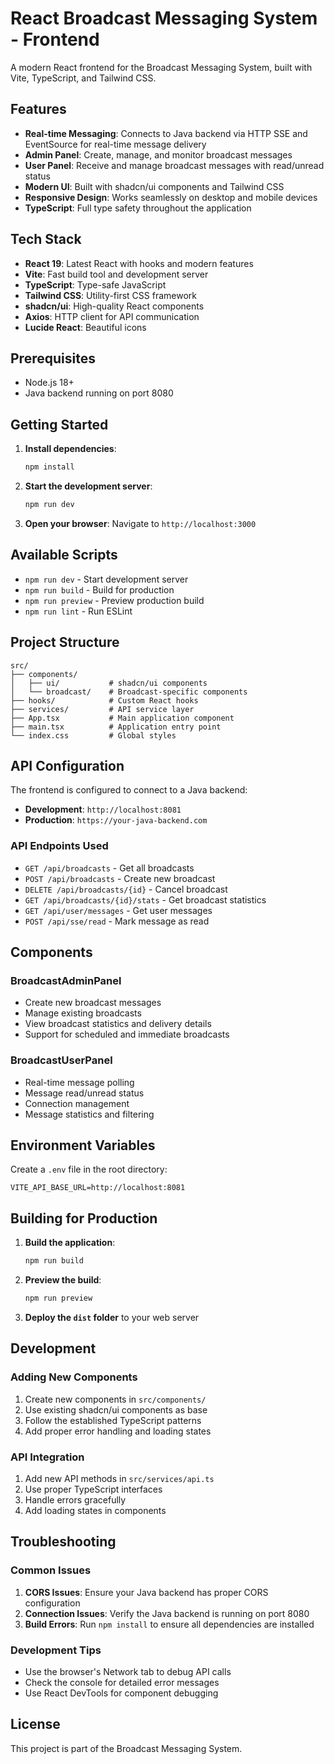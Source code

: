 # React Broadcast Messaging System - Frontend

A modern React frontend for the Broadcast Messaging System, built with Vite, TypeScript, and Tailwind CSS.

## Features

- **Real-time Messaging**: Connects to Java backend via HTTP SSE and EventSource for real-time message delivery
- **Admin Panel**: Create, manage, and monitor broadcast messages
- **User Panel**: Receive and manage broadcast messages with read/unread status
- **Modern UI**: Built with shadcn/ui components and Tailwind CSS
- **Responsive Design**: Works seamlessly on desktop and mobile devices
- **TypeScript**: Full type safety throughout the application

## Tech Stack

- **React 19**: Latest React with hooks and modern features
- **Vite**: Fast build tool and development server
- **TypeScript**: Type-safe JavaScript
- **Tailwind CSS**: Utility-first CSS framework
- **shadcn/ui**: High-quality React components
- **Axios**: HTTP client for API communication
- **Lucide React**: Beautiful icons

## Prerequisites

- Node.js 18+ 
- Java backend running on port 8080

## Getting Started

1. **Install dependencies**:
   ```bash
   npm install
   ```

2. **Start the development server**:
   ```bash
   npm run dev
   ```

3. **Open your browser**:
   Navigate to `http://localhost:3000`

## Available Scripts

- `npm run dev` - Start development server
- `npm run build` - Build for production
- `npm run preview` - Preview production build
- `npm run lint` - Run ESLint

## Project Structure

```
src/
├── components/
│   ├── ui/           # shadcn/ui components
│   └── broadcast/    # Broadcast-specific components
├── hooks/            # Custom React hooks
├── services/         # API service layer
├── App.tsx           # Main application component
├── main.tsx          # Application entry point
└── index.css         # Global styles
```

## API Configuration

The frontend is configured to connect to a Java backend:

- **Development**: `http://localhost:8081`
- **Production**: `https://your-java-backend.com`

### API Endpoints Used

- `GET /api/broadcasts` - Get all broadcasts
- `POST /api/broadcasts` - Create new broadcast
- `DELETE /api/broadcasts/{id}` - Cancel broadcast
- `GET /api/broadcasts/{id}/stats` - Get broadcast statistics
- `GET /api/user/messages` - Get user messages
- `POST /api/sse/read` - Mark message as read

## Components

### BroadcastAdminPanel
- Create new broadcast messages
- Manage existing broadcasts
- View broadcast statistics and delivery details
- Support for scheduled and immediate broadcasts

### BroadcastUserPanel
- Real-time message polling
- Message read/unread status
- Connection management
- Message statistics and filtering

## Environment Variables

Create a `.env` file in the root directory:

```env
VITE_API_BASE_URL=http://localhost:8081
```

## Building for Production

1. **Build the application**:
   ```bash
   npm run build
   ```

2. **Preview the build**:
   ```bash
   npm run preview
   ```

3. **Deploy the `dist` folder** to your web server

## Development

### Adding New Components

1. Create new components in `src/components/`
2. Use existing shadcn/ui components as base
3. Follow the established TypeScript patterns
4. Add proper error handling and loading states

### API Integration

1. Add new API methods in `src/services/api.ts`
2. Use proper TypeScript interfaces
3. Handle errors gracefully
4. Add loading states in components

## Troubleshooting

### Common Issues

1. **CORS Issues**: Ensure your Java backend has proper CORS configuration
2. **Connection Issues**: Verify the Java backend is running on port 8080
3. **Build Errors**: Run `npm install` to ensure all dependencies are installed

### Development Tips

- Use the browser's Network tab to debug API calls
- Check the console for detailed error messages
- Use React DevTools for component debugging

## License

This project is part of the Broadcast Messaging System.